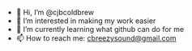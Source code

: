 - 👋 Hi, I’m @cjbcoldbrew
- 👀 I’m interested in making my work easier
- 🌱 I’m currently learning what github can do for me
- 📫 How to reach me: cbreezysound@gmail.com

<!---
cjbcoldbrew/cjbcoldbrew is a ✨ special ✨ repository because its `README.md` (this file) appears on your GitHub profile.
You can click the Preview link to take a look at your changes.
--->
